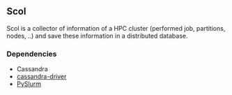 ## Scol
Scol is a collector of information of a HPC cluster (performed job, partitions, nodes, ..) and save these information in a distributed database.

### Dependencies
* Cassandra
* [cassandra-driver](https://pypi.org/project/cassandra-driver/)
* [PySlurm](https://github.com/PySlurm/pyslurm)

